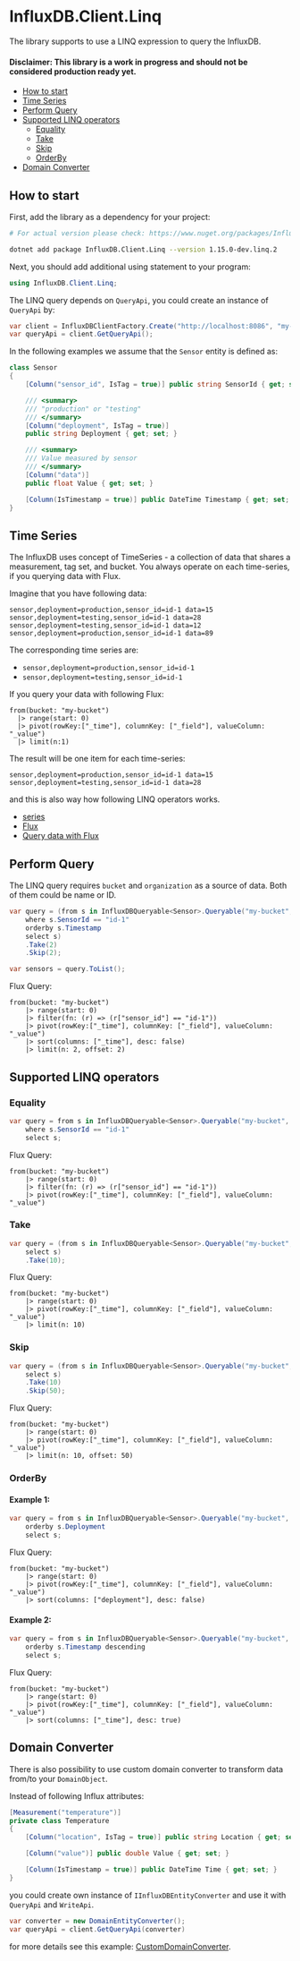# InfluxDB.Client.Linq

The library supports to use a LINQ expression to query the InfluxDB.

#### Disclaimer: This library is a work in progress and should not be considered production ready yet.

- [How to start](#how-to-start)
- [Time Series](#time-series)
- [Perform Query](#perform-query)
- [Supported LINQ operators](#supported-linq-operators)
    - [Equality](#equality)
    - [Take](#take)
    - [Skip](#skip)
    - [OrderBy](#orderby)
- [Domain Converter](#domain-converter)

## How to start

First, add the library as a dependency for your project:

```bash
# For actual version please check: https://www.nuget.org/packages/InfluxDB.Client.Linq/

dotnet add package InfluxDB.Client.Linq --version 1.15.0-dev.linq.2
```

Next, you should add additional using statement to your program:

```c#
using InfluxDB.Client.Linq;
```

The LINQ query depends on `QueryApi`, you could create an instance of `QueryApi` by:

```c#
var client = InfluxDBClientFactory.Create("http://localhost:8086", "my-token");
var queryApi = client.GetQueryApi();
```

In the following examples we assume that the `Sensor` entity is defined as:

```c#
class Sensor
{
    [Column("sensor_id", IsTag = true)] public string SensorId { get; set; }

    /// <summary>
    /// "production" or "testing"
    /// </summary>
    [Column("deployment", IsTag = true)]
    public string Deployment { get; set; }

    /// <summary>
    /// Value measured by sensor
    /// </summary>
    [Column("data")]
    public float Value { get; set; }

    [Column(IsTimestamp = true)] public DateTime Timestamp { get; set; }
}
```

## Time Series

The InfluxDB uses concept of TimeSeries - a collection of data that shares a measurement, tag set, and bucket. 
You always operate on each time-series, if you querying data with Flux. 

Imagine that you have following data:

```
sensor,deployment=production,sensor_id=id-1 data=15
sensor,deployment=testing,sensor_id=id-1 data=28
sensor,deployment=testing,sensor_id=id-1 data=12
sensor,deployment=production,sensor_id=id-1 data=89
```

The corresponding time series are:
- `sensor,deployment=production,sensor_id=id-1`
- `sensor,deployment=testing,sensor_id=id-1`

If you query your data with following Flux:

```flux
from(bucket: "my-bucket")
  |> range(start: 0)
  |> pivot(rowKey:["_time"], columnKey: ["_field"], valueColumn: "_value")
  |> limit(n:1)
```

The result will be one item for each time-series:

```
sensor,deployment=production,sensor_id=id-1 data=15
sensor,deployment=testing,sensor_id=id-1 data=28
```

and this is also way how following LINQ operators works.

- [series](https://docs.influxdata.com/influxdb/v2.0/reference/glossary/#series)
- [Flux](https://docs.influxdata.com/influxdb/v2.0/reference/glossary/#flux)
- [Query data with Flux](https://docs.influxdata.com/influxdb/v2.0/query-data/flux/)

## Perform Query

The LINQ query requires `bucket` and `organization` as a source of data. Both of them could be name or ID.

```c#
var query = (from s in InfluxDBQueryable<Sensor>.Queryable("my-bucket", "my-org", queryApi)
    where s.SensorId == "id-1"
    orderby s.Timestamp
    select s)
    .Take(2)
    .Skip(2);

var sensors = query.ToList();
```

Flux Query:
```flux
from(bucket: "my-bucket") 
    |> range(start: 0) 
    |> filter(fn: (r) => (r["sensor_id"] == "id-1")) 
    |> pivot(rowKey:["_time"], columnKey: ["_field"], valueColumn: "_value") 
    |> sort(columns: ["_time"], desc: false) 
    |> limit(n: 2, offset: 2)
```

## Supported LINQ operators

### Equality

```c#
var query = from s in InfluxDBQueryable<Sensor>.Queryable("my-bucket", "my-org", queryApi)
    where s.SensorId == "id-1"
    select s;
```

Flux Query:
```flux
from(bucket: "my-bucket") 
    |> range(start: 0) 
    |> filter(fn: (r) => (r["sensor_id"] == "id-1")) 
    |> pivot(rowKey:["_time"], columnKey: ["_field"], valueColumn: "_value")
```

### Take

```c#
var query = (from s in InfluxDBQueryable<Sensor>.Queryable("my-bucket", "my-org", queryApi)
    select s)
    .Take(10);
```

Flux Query:

```flux
from(bucket: "my-bucket") 
    |> range(start: 0) 
    |> pivot(rowKey:["_time"], columnKey: ["_field"], valueColumn: "_value") 
    |> limit(n: 10)
```

### Skip

```c#
var query = (from s in InfluxDBQueryable<Sensor>.Queryable("my-bucket", "my-org", queryApi)
    select s)
    .Take(10)
    .Skip(50);
```

Flux Query:

```flux
from(bucket: "my-bucket") 
    |> range(start: 0) 
    |> pivot(rowKey:["_time"], columnKey: ["_field"], valueColumn: "_value") 
    |> limit(n: 10, offset: 50)
```

### OrderBy

#### Example 1:

```c#
var query = from s in InfluxDBQueryable<Sensor>.Queryable("my-bucket", "my-org", queryApi)
    orderby s.Deployment
    select s;
```

Flux Query:
```flux
from(bucket: "my-bucket") 
    |> range(start: 0) 
    |> pivot(rowKey:["_time"], columnKey: ["_field"], valueColumn: "_value") 
    |> sort(columns: ["deployment"], desc: false)
```

#### Example 2:

```c#
var query = from s in InfluxDBQueryable<Sensor>.Queryable("my-bucket", "my-org", queryApi)
    orderby s.Timestamp descending 
    select s;
```

Flux Query:
```flux
from(bucket: "my-bucket") 
    |> range(start: 0) 
    |> pivot(rowKey:["_time"], columnKey: ["_field"], valueColumn: "_value") 
    |> sort(columns: ["_time"], desc: true)
```

## Domain Converter

There is also possibility to use custom domain converter to transform data from/to your `DomainObject`.

Instead of following Influx attributes:

```c#
[Measurement("temperature")]
private class Temperature
{
    [Column("location", IsTag = true)] public string Location { get; set; }

    [Column("value")] public double Value { get; set; }

    [Column(IsTimestamp = true)] public DateTime Time { get; set; }
}
```

you could create own instance of `IInfluxDBEntityConverter` and use it with `QueryApi` and `WriteApi`.

```c#
var converter = new DomainEntityConverter();
var queryApi = client.GetQueryApi(converter)
```

for more details see this example: [CustomDomainConverter](/Examples/CustomDomainConverter.cs#L38).